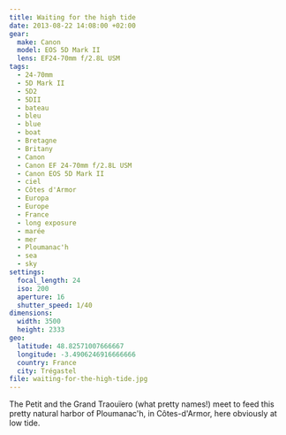```yaml
---
title: Waiting for the high tide
date: 2013-08-22 14:08:00 +02:00
gear:
  make: Canon
  model: EOS 5D Mark II
  lens: EF24-70mm f/2.8L USM
tags:
  - 24-70mm
  - 5D Mark II
  - 5D2
  - 5DII
  - bateau
  - bleu
  - blue
  - boat
  - Bretagne
  - Britany
  - Canon
  - Canon EF 24-70mm f/2.8L USM
  - Canon EOS 5D Mark II
  - ciel
  - Côtes d'Armor
  - Europa
  - Europe
  - France
  - long exposure
  - marée
  - mer
  - Ploumanac'h
  - sea
  - sky
settings:
  focal_length: 24
  iso: 200
  aperture: 16
  shutter_speed: 1/40
dimensions:
  width: 3500
  height: 2333
geo:
  latitude: 48.82571007666667
  longitude: -3.4906246916666666
  country: France
  city: Trégastel
file: waiting-for-the-high-tide.jpg
---
```


The Petit and the Grand Traouïero (what pretty names!) meet to feed this pretty natural harbor of Ploumanac'h, in Côtes-d'Armor, here obviously at low tide.
